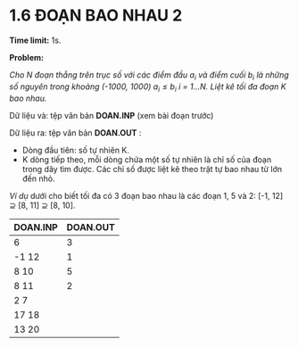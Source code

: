 # 1.6 ĐOẠN BAO NHAU 2

**Time limit:** 1s.

**Problem:**

*Cho N đoạn thẳng trên trục số với các điểm đầu $a_i$ và điểm cuối $b_i$ là những số nguyên trong khoảng (-1000, 1000) $a_i \leq b_i$ i = 1...N. Liệt kê tối đa đoạn K bao nhau.*

Dữ liệu và: tệp văn bản **DOAN.INP** (xem bài đoạn trước)

Dữ liệu ra: tệp văn bản **DOAN.OUT** : 

- Dòng đầu tiên: số tự nhiên K.
- K dòng tiếp theo, mỗi dòng chứa một số tự nhiên là chỉ số của đoạn trong dãy tìm được. Các chỉ số được liệt kê theo trật tự bao nhau từ lớn đến nhỏ.

*Ví dụ* dưới cho biết tối đa có 3 đoạn bao nhau là các đoạn 1, 5 và 2: [-1, 12] $\supseteq$ [8, 11] $\supseteq$ [8, 10].

|DOAN.INP|DOAN.OUT|
|:----|:---|
|6|3|
|-1 12|1|
|8 10|5|
|8 11|2|
|2 7||
|17 18||
|13 20||

#